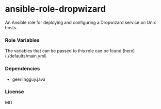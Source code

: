 # ansible-role-dropwizard

An Ansible role for deploying and configuring a Dropwizard service on Unix hosts.

### Role Variables

The variables that can be passed to this role can be found [here] (./defaults/main.yml)

### Dependencies

* geerlingguy.java

### License

MIT
